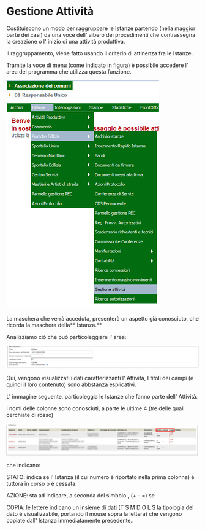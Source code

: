 # Gestione Attività

Costituiscono un modo per raggruppare le Istanze partendo \(nella maggior parte dei casi\) da una voce dell' albero dei procedimenti  che contrassegna la creazione o l' inizio di una attività produttiva.

Il raggruppamento, viene fatto usando il criterio di attinenza fra le Istanze.

Tramite la voce di menu \(come indicato in figura\) è possibile accedere l' area del programma che utilizza questa funzione.

![](/assets/pct_mn_gest_attivita.jpg)

La maschera che verrà acceduta, presenterà un aspetto già conosciuto, che ricorda la maschera della** Istanza.**

Analizziamo ciò che può particoleggiare l' area:

![](/assets/sk_attivita_1.jpg)

Qui, vengono visualizzati i dati caratterizzanti l' Attività, I titoli dei campi \(e quindi il loro contenuto\) sono abbstanza esplicativi.

L' immagine seguente, particoleggia le Istanze che fanno parte dell' Attività.

i nomi delle colonne sono conosciuti, a parte le ultime 4 \(tre delle quali cerchiate di rosso\)

![](/assets/sk_attivita_2.jpg)

che indicano:

STATO: indica se l' Istanza \(il cui numero è riportato nella prima colonna\) é tuttora in corso o é cessata.

AZIONE: sta ad indicare, a seconda del simbolo , \(+ - =\) se

COPIA: le lettere indicano un insieme di dati \(T S M D O L S la tipologia del dato é visualizzabile, portando il mouse sopra la     lettera\) che vengono copiate dall' Istanza immediatamente precedente..

